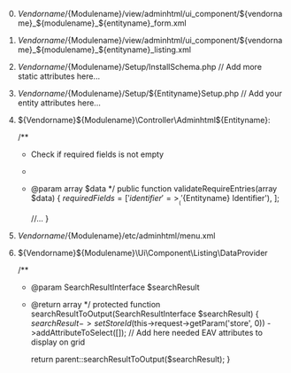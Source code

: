 
    
0. ${Vendorname}/${Modulename}/view/adminhtml/ui_component/${vendorname}_${modulename}_${entityname}_form.xml
    <!-- Add your fields here -->

0. ${Vendorname}/${Modulename}/view/adminhtml/ui_component/${vendorname}_${modulename}_${entityname}_listing.xml
    <!-- Add your columns here -->

0. ${Vendorname}/${Modulename}/Setup/InstallSchema.php
    // Add more static attributes here...
 
0. ${Vendorname}/${Modulename}/Setup/${Entityname}Setup.php
    // Add your entity attributes here...


0. ${Vendorname}\${Modulename}\Controller\Adminhtml\${Entityname}:

    /**
     * Check if required fields is not empty
     *
     * @param array $data
     */
    public function validateRequireEntries(array $data)
    {
        $requiredFields = [
            'identifier' => __('${Entityname} Identifier'),
        ];
        
        //...
    }
    
0. ${Vendorname}/${Modulename}/etc/adminhtml/menu.xml

0. ${Vendorname}\${Modulename}\Ui\Component\Listing\DataProvider

    /**
     * @param SearchResultInterface $searchResult
     * @return array
     */
    protected function searchResultToOutput(SearchResultInterface $searchResult)
    {
        $searchResult->setStoreId($this->request->getParam('store', 0))
            ->addAttributeToSelect([]); // Add here needed EAV attributes to display on grid

        return parent::searchResultToOutput($searchResult);
    }